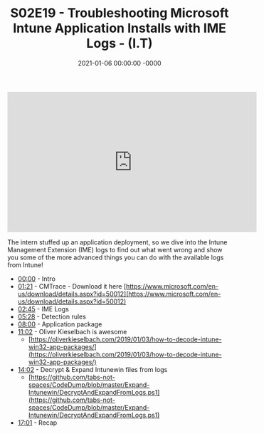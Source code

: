 ﻿---
layout: post
title: "S02E19 - Troubleshooting Microsoft Intune Application Installs with IME Logs - (I.T)"
date: 2021-01-06 00:00:00 -0000
categories:
---

<iframe loading="lazy" width="560" height="315" src="https://www.youtube.com/embed/CrsaoUeYv68" title="YouTube video player" frameborder="0" allow="accelerometer; autoplay; clipboard-write; encrypted-media; gyroscope; picture-in-picture" allowfullscreen></iframe>

The intern stuffed up an application deployment, so we dive into the Intune Management Extension (IME) logs to find out what went wrong and show you some of the more advanced things you can do with the available logs from Intune!

 * [00:00](https://www.youtube.com/watch?v=CrsaoUeYv68&t=0s) - Intro
 * [01:21](https://www.youtube.com/watch?v=CrsaoUeYv68&t=81s) - CMTrace - Download it here [https://www.microsoft.com/en-us/download/details.aspx?id=50012](https://www.microsoft.com/en-us/download/details.aspx?id=50012)
 * [02:45](https://www.youtube.com/watch?v=CrsaoUeYv68&t=165s) - IME Logs
 * [05:28](https://www.youtube.com/watch?v=CrsaoUeYv68&t=328s) - Detection rules
 * [08:00](https://www.youtube.com/watch?v=CrsaoUeYv68&t=480s) - Application package
 * [11:02](https://www.youtube.com/watch?v=CrsaoUeYv68&t=662s) - Oliver Kieselbach is awesome
   - [https://oliverkieselbach.com/2019/01/03/how-to-decode-intune-win32-app-packages/](https://oliverkieselbach.com/2019/01/03/how-to-decode-intune-win32-app-packages/)
 * [14:02](https://www.youtube.com/watch?v=CrsaoUeYv68&t=842s) - Decrypt & Expand Intunewin files from logs
   - [https://github.com/tabs-not-spaces/CodeDump/blob/master/Expand-Intunewin/DecryptAndExpandFromLogs.ps1](https://github.com/tabs-not-spaces/CodeDump/blob/master/Expand-Intunewin/DecryptAndExpandFromLogs.ps1)
 * [17:01](https://www.youtube.com/watch?v=CrsaoUeYv68&t=1021s) - Recap

